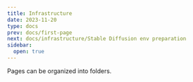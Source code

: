 ```yaml
---
title: Infrastructure
date: 2023-11-20
type: docs
prev: docs/first-page
next: docs/infrastructure/Stable Diffusion env preparation
sidebar:
  open: true
---
```


Pages can be organized into folders.
